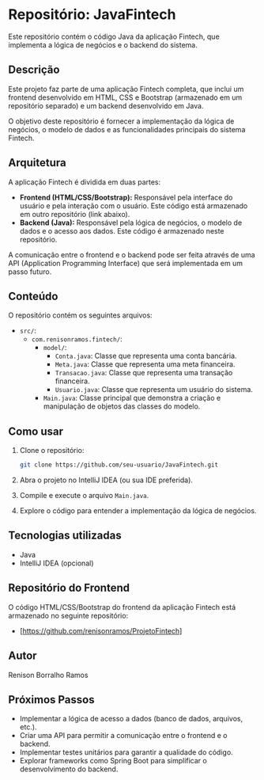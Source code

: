 # Repositório: JavaFintech

Este repositório contém o código Java da aplicação Fintech, que implementa a lógica de negócios e o backend do sistema.

## Descrição

Este projeto faz parte de uma aplicação Fintech completa, que inclui um frontend desenvolvido em HTML, CSS e Bootstrap (armazenado em um repositório separado) e um backend desenvolvido em Java.

O objetivo deste repositório é fornecer a implementação da lógica de negócios, o modelo de dados e as funcionalidades principais do sistema Fintech.

## Arquitetura

A aplicação Fintech é dividida em duas partes:

*   **Frontend (HTML/CSS/Bootstrap):** Responsável pela interface do usuário e pela interação com o usuário. Este código está armazenado em outro repositório (link abaixo).
*   **Backend (Java):** Responsável pela lógica de negócios, o modelo de dados e o acesso aos dados. Este código é armazenado neste repositório.

A comunicação entre o frontend e o backend pode ser feita através de uma API (Application Programming Interface) que será implementada em um passo futuro.

## Conteúdo

O repositório contém os seguintes arquivos:

*   `src/`:
    *   `com.renisonramos.fintech/`:
        *   `model/`:
            *   `Conta.java`: Classe que representa uma conta bancária.
            *   `Meta.java`: Classe que representa uma meta financeira.
            *   `Transacao.java`: Classe que representa uma transação financeira.
            *   `Usuario.java`: Classe que representa um usuário do sistema.
        *   `Main.java`: Classe principal que demonstra a criação e manipulação de objetos das classes do modelo.

## Como usar

1.  Clone o repositório:

    ```bash
    git clone https://github.com/seu-usuario/JavaFintech.git
    ```

2.  Abra o projeto no IntelliJ IDEA (ou sua IDE preferida).

3.  Compile e execute o arquivo `Main.java`.

4.  Explore o código para entender a implementação da lógica de negócios.


## Tecnologias utilizadas

*   Java
*   IntelliJ IDEA (opcional)

## Repositório do Frontend

O código HTML/CSS/Bootstrap do frontend da aplicação Fintech está armazenado no seguinte repositório:

*   [https://github.com/renisonramos/ProjetoFintech]

## Autor

Renison Borralho Ramos

## Próximos Passos

*   Implementar a lógica de acesso a dados (banco de dados, arquivos, etc.).
*   Criar uma API para permitir a comunicação entre o frontend e o backend.
*   Implementar testes unitários para garantir a qualidade do código.
*   Explorar frameworks como Spring Boot para simplificar o desenvolvimento do backend.
